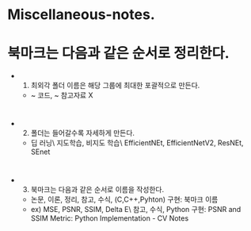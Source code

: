 # Miscellaneous-notes.
# 북마크는 다음과 같은 순서로 정리한다.
* 1. 최외각 폴더 이름은 해당 그룹에 최대한 포괄적으로 만든다.
   - ~ 코드, ~ 참고자료 X   
#
* 2. 폴더는 들어갈수록 자세하게 만든다.
   - 딥 러닝\ 지도학습, 비지도 학습\ EfficientNEt, EfficientNetV2, ResNEt, SEnet   
#
 * 3. 북마크는 다음과 같은 순서로 이름을 작성한다.
   - 논문, 이론, 정리, 참고, 수식, (C,C++,Pyhton) 구현: 북마크 이름
   - ex) MSE, PSNR, SSIM, Delta E\ 참고, 수식, Python 구현: PSNR and SSIM Metric: Python Implementation - CV Notes   
#
